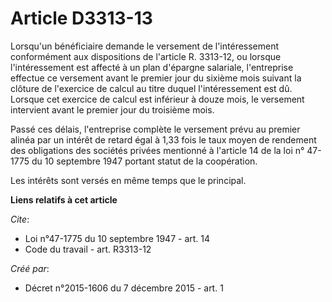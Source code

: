 # Article D3313-13

Lorsqu'un bénéficiaire demande le versement de l'intéressement conformément aux dispositions de l'article R. 3313-12, ou
lorsque l'intéressement est affecté à un plan d'épargne salariale, l'entreprise effectue ce versement avant le premier jour
du sixième mois suivant la clôture de l'exercice de calcul au titre duquel l'intéressement est dû. Lorsque cet exercice de
calcul est inférieur à douze mois, le versement intervient avant le premier jour du troisième mois. 

Passé ces délais, l'entreprise complète le versement prévu au premier alinéa par un intérêt de retard égal à 1,33 fois le
taux moyen de rendement des obligations des sociétés privées mentionné à l'article 14 de la loi n° 47-1775 du 10 septembre
1947 portant statut de la coopération. 

Les intérêts sont versés en même temps que le principal.

**Liens relatifs à cet article**

_Cite_:

  - Loi n°47-1775 du 10 septembre 1947 - art. 14
  - Code du travail - art. R3313-12

_Créé par_:

  - Décret n°2015-1606 du 7 décembre 2015 - art. 1

